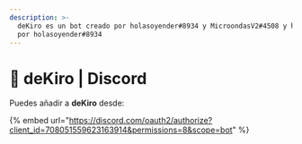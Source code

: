 ```yaml
---
description: >-
  deKiro es un bot creado por holasoyender#8934 y MicroondasV2#4508 y hosteado
  por holasoyender#8934
---
```


# 🍉 deKiro | Discord

Puedes añadir a **deKiro** desde: 

{% embed url="https://discord.com/oauth2/authorize?client_id=708051559623163914&permissions=8&scope=bot" %}

